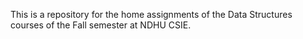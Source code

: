 This is a repository for the home assignments of the Data Structures courses of the Fall semester at NDHU CSIE.
